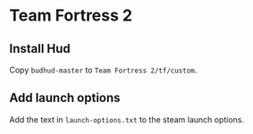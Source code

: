 # Team Fortress 2

## Install Hud

Copy `budhud-master` to `Team Fortress 2/tf/custom`.

## Add launch options

Add the text in `launch-options.txt` to the steam launch options.
